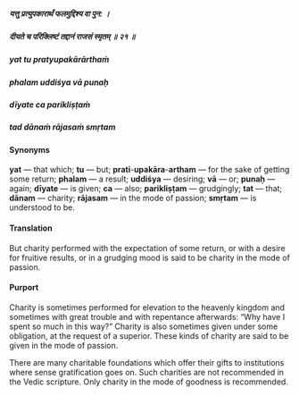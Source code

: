 ##### यत्तु प्रत्युपकारार्थं फलमुद्दिश्य वा पुन: ।
##### दीयते च परिक्लिष्टं तद्दानं राजसं स्मृतम् ॥ २१ ॥

##### yat tu pratyupakārārthaṁ
##### phalam uddiśya vā punaḥ
##### dīyate ca parikliṣṭaṁ
##### tad dānaṁ rājasaṁ smṛtam

#### Synonyms

**yat** — that which; **tu** — but; **prati**-**upakāra**-**artham** — for the sake of getting some return; **phalam** — a result; **uddiśya** — desiring; **vā** — or; **punaḥ** — again; **dīyate** — is given; **ca** — also; **parikliṣṭam** — grudgingly; **tat** — that; **dānam** — charity; **rājasam** — in the mode of passion; **smṛtam** — is understood to be.

#### Translation

But charity performed with the expectation of some return, or with a desire for fruitive results, or in a grudging mood is said to be charity in the mode of passion.

#### Purport

Charity is sometimes performed for elevation to the heavenly kingdom and sometimes with great trouble and with repentance afterwards: “Why have I spent so much in this way?” Charity is also sometimes given under some obligation, at the request of a superior. These kinds of charity are said to be given in the mode of passion.

There are many charitable foundations which offer their gifts to institutions where sense gratification goes on. Such charities are not recommended in the Vedic scripture. Only charity in the mode of goodness is recommended.